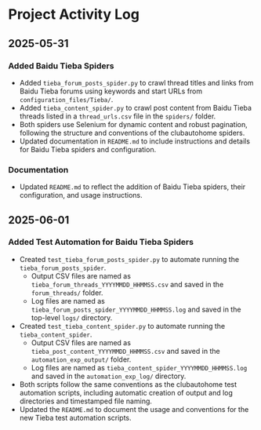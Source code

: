 # Project Activity Log

## 2025-05-31

### Added Baidu Tieba Spiders

- Added `tieba_forum_posts_spider.py` to crawl thread titles and links from Baidu Tieba forums using keywords and start URLs from `configuration_files/Tieba/`.
- Added `tieba_content_spider.py` to crawl post content from Baidu Tieba threads listed in a `thread_urls.csv` file in the `spiders/` folder.
- Both spiders use Selenium for dynamic content and robust pagination, following the structure and conventions of the clubautohome spiders.
- Updated documentation in `README.md` to include instructions and details for Baidu Tieba spiders and configuration.

### Documentation

- Updated `README.md` to reflect the addition of Baidu Tieba spiders, their configuration, and usage instructions.

## 2025-06-01

### Added Test Automation for Baidu Tieba Spiders

- Created `test_tieba_forum_posts_spider.py` to automate running the `tieba_forum_posts_spider`.
  - Output CSV files are named as `tieba_forum_threads_YYYYMMDD_HHMMSS.csv` and saved in the `forum_threads/` folder.
  - Log files are named as `tieba_forum_posts_spider_YYYYMMDD_HHMMSS.log` and saved in the top-level `logs/` directory.
- Created `test_tieba_content_spider.py` to automate running the `tieba_content_spider`.
  - Output CSV files are named as `tieba_post_content_YYYYMMDD_HHMMSS.csv` and saved in the `automation_exp_output/` folder.
  - Log files are named as `tieba_content_spider_YYYYMMDD_HHMMSS.log` and saved in the `automation_exp_log/` directory.
- Both scripts follow the same conventions as the clubautohome test automation scripts, including automatic creation of output and log directories and timestamped file naming.
- Updated the `README.md` to document the usage and conventions for the new Tieba test automation scripts.